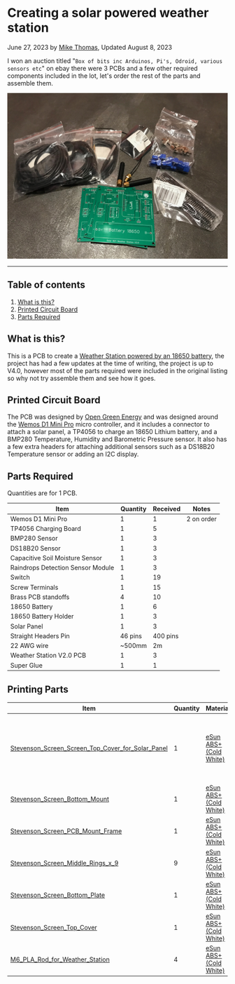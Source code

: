 # Creating a solar powered weather station

June 27, 2023 by [Mike Thomas](https://github.com/mikepthomas),
Updated August 8, 2023

I won an auction titled "`Box of bits inc Arduinos, Pi's, Odroid, various sensors etc`" on ebay there were 3 PCBs and a few other required components included in the lot, let's order the rest of the parts and assemble them.

![Solar Wifi Weather Station Hero](https://github.com/mikepthomas/mikepthomas.github.io/raw/develop/src/img/solar-wifi-weather-station/solar-wifi-weather-station-hero.jpg)

---

## Table of contents

1. [What is this?](#what-is-this-)
2. [Printed Circuit Board](#printed-circuit-board)
3. [Parts Required](#parts-required)

## What is this?

This is a PCB to create a [Weather Station powered by an 18650 battery](https://www.instructables.com/Solar-Powered-WiFi-Weather-Station-V20), the project has had a few updates at the time of writing, the project is up to V4.0, however most of the parts required were included in the original listing so why not try assemble them and see how it goes.

## Printed Circuit Board

The PCB was designed by [Open Green Energy](https://www.instructables.com/member/opengreenenergy) and was designed around the [Wemos D1 Mini Pro](https://www.wemos.cc/en/latest/d1/d1_mini_pro.html) micro controller, and it includes a connector to attach a solar panel, a TP4056 to charge an 18650 Lithium battery, and a BMP280 Temperature, Humidity and Barometric Pressure sensor. It also has a few extra headers for attaching additional sensors such as a DS18B20 Temperature sensor or adding an I2C display.

## Parts Required

Quantities are for 1 PCB.

| Item                              | Quantity | Received | Notes      |
| --------------------------------- | -------- | -------- | ---------- |
| Wemos D1 Mini Pro                 | 1        | 1        | 2 on order |
| TP4056 Charging Board             | 1        | 5        |            |
| BMP280 Sensor                     | 1        | 3        |            |
| DS18B20 Sensor                    | 1        | 3        |            |
| Capacitive Soil Moisture Sensor   | 1        | 3        |            |
| Raindrops Detection Sensor Module | 1        | 3        |            |
| Switch                            | 1        | 19       |            |
| Screw Terminals                   | 1        | 15       |            |
| Brass PCB standoffs               | 4        | 10       |            |
| 18650 Battery                     | 1        | 6        |            |
| 18650 Battery Holder              | 1        | 3        |            |
| Solar Panel                       | 1        | 3        |            |
| Straight Headers Pin              | 46 pins  | 400 pins |            |
| 22 AWG wire                       | ~500mm   | 2m       |            |
| Weather Station V2.0 PCB          | 1        | 3        |            |
| Super Glue                        | 1        | 1        |            |

## Printing Parts

| Item                                                                                                 | Quantity | Material                                                          | Printed | Notes                                                      |
| ---------------------------------------------------------------------------------------------------- | -------- | ----------------------------------------------------------------- | :-----: | ---------------------------------------------------------- |
| [Stevenson_Screen_Screen_Top_Cover_for_Solar_Panel](https://www.thingiverse.com/thing:3615016/files) | 1        | [eSun ABS+ (Cold White)](printer-filament.md#esun-abs-cold-white) |   :x:   | May need to be modified to fit different sized solar panel |
| [Stevenson_Screen_Bottom_Mount](https://www.thingiverse.com/thing:3615016/files)                     | 1        | [eSun ABS+ (Cold White)](printer-filament.md#esun-abs-cold-white) |   :x:   |                                                            |
| [Stevenson_Screen_PCB_Mount_Frame](https://www.thingiverse.com/thing:3615016/files)                  | 1        | [eSun ABS+ (Cold White)](printer-filament.md#esun-abs-cold-white) |   :x:   |                                                            |
| [Stevenson_Screen_Middle_Rings_x_9](https://www.thingiverse.com/thing:3615016/files)                 | 9        | [eSun ABS+ (Cold White)](printer-filament.md#esun-abs-cold-white) |   :x:   |                                                            |
| [Stevenson_Screen_Bottom_Plate](https://www.thingiverse.com/thing:3615016/files)                     | 1        | [eSun ABS+ (Cold White)](printer-filament.md#esun-abs-cold-white) |   :x:   |                                                            |
| [Stevenson_Screen_Top_Cover](https://www.thingiverse.com/thing:3615016/files)                        | 1        | [eSun ABS+ (Cold White)](printer-filament.md#esun-abs-cold-white) |   :x:   |                                                            |
| [M6_PLA_Rod_for_Weather_Station](https://www.thingiverse.com/thing:3615016/files)                    | 4        | [eSun ABS+ (Cold White)](printer-filament.md#esun-abs-cold-white) |   :x:   |                                                            |
